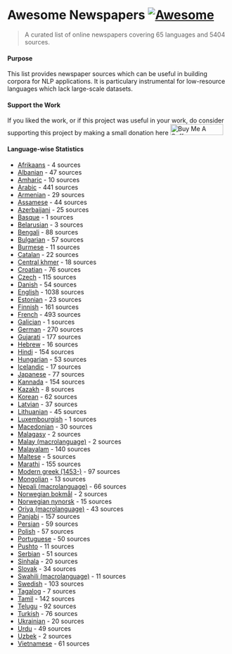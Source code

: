 # Awesome Newspapers [![Awesome](https://cdn.rawgit.com/sindresorhus/awesome/d7305f38d29fed78fa85652e3a63e154dd8e8829/media/badge.svg)](https://github.com/sindresorhus/awesome#readme)
> A curated list of online newspapers covering 65 languages and 5404 sources.


#### Purpose

This list provides newspaper sources which can be useful in building corpora for NLP applications. It is particulary instrumental for low-resource languages which lack large-scale datasets.

#### Support the Work

If you liked the work, or if this project was useful in your work, do consider supporting this project by making a small donation here <a href="https://www.buymeacoffee.com/divkakwani" target="_blank"><img src="https://cdn.buymeacoffee.com/buttons/default-orange.png" alt="Buy Me A Coffee" height="25" width="120"></a>


#### Language-wise Statistics

* [Afrikaans](newspapers/af.csv) - 4 sources
* [Albanian](newspapers/sq.csv) - 47 sources
* [Amharic](newspapers/am.csv) - 10 sources
* [Arabic](newspapers/ar.csv) - 441 sources
* [Armenian](newspapers/hy.csv) - 29 sources
* [Assamese](newspapers/as.csv) - 44 sources
* [Azerbaijani](newspapers/az.csv) - 25 sources
* [Basque](newspapers/eu.csv) - 1 sources
* [Belarusian](newspapers/be.csv) - 3 sources
* [Bengali](newspapers/bn.csv) - 88 sources
* [Bulgarian](newspapers/bg.csv) - 57 sources
* [Burmese](newspapers/my.csv) - 11 sources
* [Catalan](newspapers/ca.csv) - 22 sources
* [Central khmer](newspapers/km.csv) - 18 sources
* [Croatian](newspapers/hr.csv) - 76 sources
* [Czech](newspapers/cs.csv) - 115 sources
* [Danish](newspapers/da.csv) - 54 sources
* [English](newspapers/en.csv) - 1038 sources
* [Estonian](newspapers/et.csv) - 23 sources
* [Finnish](newspapers/fi.csv) - 161 sources
* [French](newspapers/fr.csv) - 493 sources
* [Galician](newspapers/gl.csv) - 1 sources
* [German](newspapers/de.csv) - 270 sources
* [Gujarati](newspapers/gu.csv) - 177 sources
* [Hebrew](newspapers/he.csv) - 16 sources
* [Hindi](newspapers/hi.csv) - 154 sources
* [Hungarian](newspapers/hu.csv) - 53 sources
* [Icelandic](newspapers/is.csv) - 17 sources
* [Japanese](newspapers/ja.csv) - 77 sources
* [Kannada](newspapers/kn.csv) - 154 sources
* [Kazakh](newspapers/kk.csv) - 8 sources
* [Korean](newspapers/ko.csv) - 62 sources
* [Latvian](newspapers/lv.csv) - 37 sources
* [Lithuanian](newspapers/lt.csv) - 45 sources
* [Luxembourgish](newspapers/lb.csv) - 1 sources
* [Macedonian](newspapers/mk.csv) - 30 sources
* [Malagasy](newspapers/mg.csv) - 2 sources
* [Malay (macrolanguage)](newspapers/ms.csv) - 2 sources
* [Malayalam](newspapers/ml.csv) - 140 sources
* [Maltese](newspapers/mt.csv) - 5 sources
* [Marathi](newspapers/mr.csv) - 155 sources
* [Modern greek (1453-)](newspapers/el.csv) - 97 sources
* [Mongolian](newspapers/mn.csv) - 13 sources
* [Nepali (macrolanguage)](newspapers/ne.csv) - 66 sources
* [Norwegian bokmål](newspapers/nb.csv) - 2 sources
* [Norwegian nynorsk](newspapers/nn.csv) - 15 sources
* [Oriya (macrolanguage)](newspapers/or.csv) - 43 sources
* [Panjabi](newspapers/pa.csv) - 157 sources
* [Persian](newspapers/fa.csv) - 59 sources
* [Polish](newspapers/pl.csv) - 57 sources
* [Portuguese](newspapers/pt.csv) - 50 sources
* [Pushto](newspapers/ps.csv) - 11 sources
* [Serbian](newspapers/sr.csv) - 51 sources
* [Sinhala](newspapers/si.csv) - 20 sources
* [Slovak](newspapers/sk.csv) - 34 sources
* [Swahili (macrolanguage)](newspapers/sw.csv) - 11 sources
* [Swedish](newspapers/sv.csv) - 103 sources
* [Tagalog](newspapers/tl.csv) - 7 sources
* [Tamil](newspapers/ta.csv) - 142 sources
* [Telugu](newspapers/te.csv) - 92 sources
* [Turkish](newspapers/tr.csv) - 76 sources
* [Ukrainian](newspapers/uk.csv) - 20 sources
* [Urdu](newspapers/ur.csv) - 49 sources
* [Uzbek](newspapers/uz.csv) - 2 sources
* [Vietnamese](newspapers/vi.csv) - 61 sources
